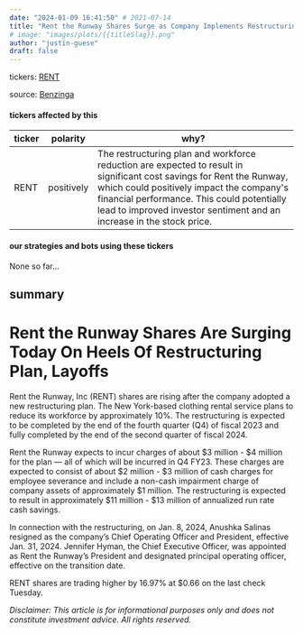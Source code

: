 ```yaml
---
date: "2024-01-09 16:41:50" # 2021-07-14
title: "Rent the Runway Shares Surge as Company Implements Restructuring Plan, Cuts Workforce by 10%"
# image: "images/plots/{{titleSlag}}.png"
author: "justin-guese"
draft: false
---
```

tickers: <a href='https://finance.yahoo.com/quote/RENT' target='_blank'>RENT</a> 

source: <a href='https://www.benzinga.com/news/24/01/36559532/rent-the-runway-shares-are-surging-today-on-heels-of-restructuring-plan-layoffs' target='_blank'>Benzinga</a>

#### tickers affected by this

| ticker | polarity | why? |
|------------|------------|------------|
| RENT | positively | The restructuring plan and workforce reduction are expected to result in significant cost savings for Rent the Runway, which could positively impact the company's financial performance. This could potentially lead to improved investor sentiment and an increase in the stock price. |



#### our strategies and bots using these tickers

None so far...

## summary

# Rent the Runway Shares Are Surging Today On Heels Of Restructuring Plan, Layoffs

Rent the Runway, Inc (RENT) shares are rising after the company adopted a new restructuring plan. The New York-based clothing rental service plans to reduce its workforce by approximately 10%. The restructuring is expected to be completed by the end of the fourth quarter (Q4) of fiscal 2023 and fully completed by the end of the second quarter of fiscal 2024.

Rent the Runway expects to incur charges of about $3 million - $4 million for the plan — all of which will be incurred in Q4 FY23. These charges are expected to consist of about $2 million - $3 million of cash charges for employee severance and include a non-cash impairment charge of company assets of approximately $1 million. The restructuring is expected to result in approximately $11 million - $13 million of annualized run rate cash savings.

In connection with the restructuring, on Jan. 8, 2024, Anushka Salinas resigned as the company’s Chief Operating Officer and President, effective Jan. 31, 2024. Jennifer Hyman, the Chief Executive Officer, was appointed as Rent the Runway’s President and designated principal operating officer, effective on the transition date.

RENT shares are trading higher by 16.97% at $0.66 on the last check Tuesday.

*Disclaimer: This article is for informational purposes only and does not constitute investment advice. All rights reserved.*